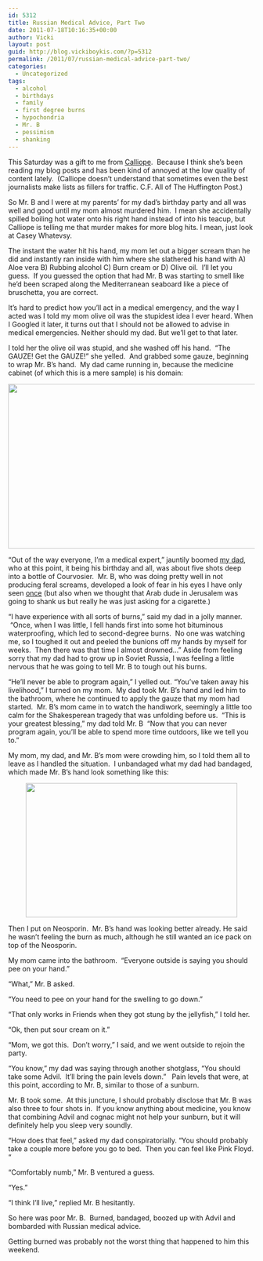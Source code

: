 ```yaml
---
id: 5312
title: Russian Medical Advice, Part Two
date: 2011-07-18T10:16:35+00:00
author: Vicki
layout: post
guid: http://blog.vickiboykis.com/?p=5312
permalink: /2011/07/russian-medical-advice-part-two/
categories:
  - Uncategorized
tags:
  - alcohol
  - birthdays
  - family
  - first degree burns
  - hypochondria
  - Mr. B
  - pessimism
  - shanking
---
```

This Saturday was a gift to me from <a href="http://en.wikipedia.org/wiki/Calliope" target="_blank">Calliope</a>.  Because I think she&#8217;s been reading my blog posts and has been kind of annoyed at the low quality of content lately.  (Calliope doesn&#8217;t understand that sometimes even the best journalists make lists as fillers for traffic. C.F. All of The Huffington Post.)

So Mr. B and I were at my parents&#8217; for my dad&#8217;s birthday party and all was well and good until my mom almost murdered him.  I mean she accidentally spilled boiling hot water onto his right hand instead of into his teacup, but Calliope is telling me that murder makes for more blog hits. I mean, just look at Casey Whatevsy.

The instant the water hit his hand, my mom let out a bigger scream than he did and instantly ran inside with him where she slathered his hand with A) Aloe vera B) Rubbing alcohol C) Burn cream or D) Olive oil.  I&#8217;ll let you guess.  If you guessed the option that had Mr. B was starting to smell like he&#8217;d been scraped along the Mediterranean seaboard like a piece of bruschetta, you are correct.

It&#8217;s hard to predict how you&#8217;ll act in a medical emergency, and the way I acted was I told my mom olive oil was the stupidest idea I ever heard. When I Googled it later, it turns out that I should not be allowed to advise in medical emergencies. Neither should my dad. But we&#8217;ll get to that later.

I told her the olive oil was stupid, and she washed off his hand.  &#8220;The GAUZE! Get the GAUZE!&#8221; she yelled.  And grabbed some gauze, beginning to wrap Mr. B&#8217;s hand.  My dad came running in, because the medicine cabinet (of which this is a mere sample) is his domain:

<p style="text-align: left;">
  <a href="http://blog.vickiboykis.com/wp-content/uploads/2011/07/IMAG0893.jpg"><img class="aligncenter size-full wp-image-5314" title="IMAG0893" src="http://blog.vickiboykis.com/wp-content/uploads/2011/07/IMAG0893.jpg" alt="" width="560" height="336" /></a>
</p>

<p style="text-align: left;">
  &#8220;Out of the way everyone, I&#8217;m a medical expert,&#8221; jauntily boomed <a href="http://blog.vickiboykis.com/2010/03/08/a-conversation-with-my-parents-about-india/" target="_blank">my dad</a>, who at this point, it being his birthday and all, was about five shots deep into a bottle of Courvosier.  Mr. B, who was doing pretty well in not producing feral screams, developed a look of fear in his eyes I have only seen <a href="http://blog.vickiboykis.com/2010/01/31/millions-of-babies-the-holocaust-and-gender-segregation-its-the-weekend/" target="_blank">once</a> (but also when we thought that Arab dude in Jerusalem was going to shank us but really he was just asking for a cigarette.)
</p>

<p style="text-align: left;">
  &#8220;I have experience with all sorts of burns,&#8221; said my dad in a jolly manner.  &#8220;Once, when I was little, I fell hands first into some hot bituminous waterproofing, which led to second-degree burns.  No one was watching me, so I toughed it out and peeled the bunions off my hands by myself for weeks.  Then there was that time I almost drowned&#8230;&#8221; Aside from feeling sorry that my dad had to grow up in Soviet Russia, I was feeling a little nervous that he was going to tell Mr. B to tough out his burns.
</p>

<p style="text-align: left;">
  &#8220;He&#8217;ll never be able to program again,&#8221; I yelled out. &#8220;You&#8217;ve taken away his livelihood,&#8221; I turned on my mom.  My dad took Mr. B&#8217;s hand and led him to the bathroom, where he continued to apply the gauze that my mom had started.  Mr. B&#8217;s mom came in to watch the handiwork, seemingly a little too calm for the Shakesperean tragedy that was unfolding before us.  &#8220;This is your greatest blessing,&#8221; my dad told Mr. B  &#8220;Now that you can never program again, you&#8217;ll be able to spend more time outdoors, like we tell you to.&#8221;
</p>

<p style="text-align: left;">
  My mom, my dad, and Mr. B&#8217;s mom were crowding him, so I told them all to leave as I handled the situation.  I unbandaged what my dad had bandaged, which made Mr. B&#8217;s hand look something like this:
</p>

<p style="text-align: center;">
  <a href="http://blog.vickiboykis.com/wp-content/uploads/2011/07/batmanreturns_penguin.jpg"><img class="aligncenter size-full wp-image-5316" title="batmanreturns_penguin" src="http://blog.vickiboykis.com/wp-content/uploads/2011/07/batmanreturns_penguin.jpg" alt="" width="432" height="274" /></a>
</p>

<p style="text-align: left;">
  Then I put on Neosporin.  Mr. B&#8217;s hand was looking better already. He said he wasn&#8217;t feeling the burn as much, although he still wanted an ice pack on top of the Neosporin.
</p>

<p style="text-align: left;">
  My mom came into the bathroom.  &#8220;Everyone outside is saying you should pee on your hand.&#8221;
</p>

<p style="text-align: left;">
  &#8220;What,&#8221; Mr. B asked.
</p>

<p style="text-align: left;">
  &#8220;You need to pee on your hand for the swelling to go down.&#8221;
</p>

<p style="text-align: left;">
  &#8220;That only works in Friends when they got stung by the jellyfish,&#8221; I told her.
</p>

<p style="text-align: left;">
  &#8220;Ok, then put sour cream on it.&#8221;
</p>

<p style="text-align: left;">
  &#8220;Mom, we got this.  Don&#8217;t worry,&#8221; I said, and we went outside to rejoin the party.
</p>

<p style="text-align: left;">
  &#8220;You know,&#8221; my dad was saying through another shotglass, &#8220;You should take some Advil.  It&#8217;ll bring the pain levels down.&#8221;   Pain levels that were, at this point, according to Mr. B, similar to those of a sunburn.
</p>

<p style="text-align: left;">
  Mr. B took some.  At this juncture, I should probably disclose that Mr. B was also three to four shots in.  If you know anything about medicine, you know that combining Advil and cognac might not help your sunburn, but it will definitely help you sleep very soundly.
</p>

<p style="text-align: left;">
  &#8220;How does that feel,&#8221; asked my dad conspiratorially. &#8220;You should probably take a couple more before you go to bed.  Then you can feel like Pink Floyd. &#8220;
</p>

<p style="text-align: left;">
  &#8220;Comfortably numb,&#8221; Mr. B ventured a guess.
</p>

<p style="text-align: left;">
  &#8220;Yes.&#8221;
</p>

<p style="text-align: left;">
  &#8220;I think I&#8217;ll live,&#8221; replied Mr. B hesitantly.
</p>

<p style="text-align: left;">
  So here was poor Mr. B.  Burned, bandaged, boozed up with Advil and bombarded with Russian medical advice.
</p>

<p style="text-align: left;">
  Getting burned was probably not the worst thing that happened to him this weekend.
</p>

<p style="text-align: left;">